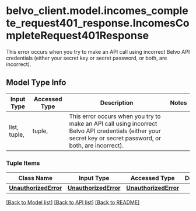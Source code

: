 # belvo_client.model.incomes_complete_request401_response.IncomesCompleteRequest401Response

This error occurs when you try to make an API call using incorrect Belvo API credentials (either your secret key or secret password, or both, are incorrect).

## Model Type Info
Input Type | Accessed Type | Description | Notes
------------ | ------------- | ------------- | -------------
list, tuple,  | tuple,  | This error occurs when you try to make an API call using incorrect Belvo API credentials (either your secret key or secret password, or both, are incorrect). | 

### Tuple Items
Class Name | Input Type | Accessed Type | Description | Notes
------------- | ------------- | ------------- | ------------- | -------------
[**UnauthorizedError**](UnauthorizedError.md) | [**UnauthorizedError**](UnauthorizedError.md) | [**UnauthorizedError**](UnauthorizedError.md) |  | 

[[Back to Model list]](../../README.md#documentation-for-models) [[Back to API list]](../../README.md#documentation-for-api-endpoints) [[Back to README]](../../README.md)

